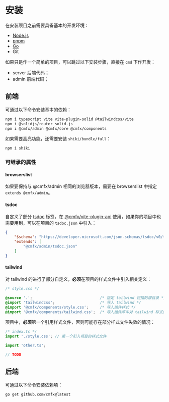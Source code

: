 # 安装

在安装项目之前需要具备基本的开发环境：

- [Node.js](https://nodejs.org/zh-cn)
- [pnpm](https://pnpm.io/zh/)
- [Go](https://go.dev/)
- Git

如果只是作一个简单的项目，可以跳过以下安装步骤，直接在 `cmd` 下作开发：

- server 后端代码；
- admin 前端代码；

## 前端

可通过以下命令安装基本的依赖：

```bash
npm i typescript vite vite-plugin-solid @tailwindcss/vite
npm i @solidjs/router solid-js
npm i @cmfx/admin @cmfx/core @cmfx/components
```

如果需要高亮功能，还需要安装 `shiki/bundle/full`：

```bash
npm i shiki
```

### 可继承的属性

#### browserslist

如果要保持与 @cmfx/admin 相同的浏览器版本，需要在 browserslist 中指定 `extends @cmfx/admin`。

#### tsdoc

自定义了部分 [tsdoc](https://tsdoc.org/) 标签，在 [@cmfx/vite-plugin-api](https://www.npmjs.com/package/@cmfx/vite-plugin-api) 使用，如果你的项目中也需要用到，可以在项目的 `tsdoc.json` 中引入：

```json
{
    "$schema": "https://developer.microsoft.com/json-schemas/tsdoc/v0/tsdoc.schema.json",
    "extends": [
        "@cmfx/admin/tsdoc.json"
    ]
}

```

#### tailwind

对 tailwind 的进行了部分自定义，**必须**在项目的样式文件中引入相关定义：

```css
/* style.css */

@source '.';                              /* 指定 tailwind 扫描的根目录 */
@import 'tailwindcss';                    /* 导入 tailwind */
@import '@cmfx/components/style.css';     /* 导入组件样式 */
@import '@cmfx/components/tailwind.css';  /* 导入组件库中对 tailwind 样式的修改 */
```

项目中，**必须**第一个引用样式文件，否则可能存在部分样式文件失效的情况：

```ts
/* index.ts */
import './style.css'; // 第一个引入项目的样式文件

import 'other.ts';

// TODO
```

## 后端

可通过以下命令安装依赖项：

```bash
go get github.com/cmfx@latest
```
